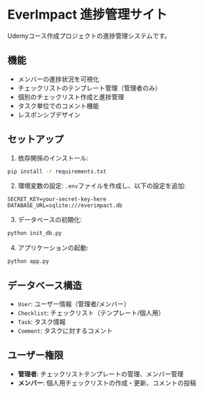 # EverImpact 進捗管理サイト

Udemyコース作成プロジェクトの進捗管理システムです。

## 機能

- メンバーの進捗状況を可視化
- チェックリストのテンプレート管理（管理者のみ）
- 個別のチェックリスト作成と進捗管理
- タスク単位でのコメント機能
- レスポンシブデザイン

## セットアップ

1. 依存関係のインストール:
```bash
pip install -r requirements.txt
```

2. 環境変数の設定:
`.env`ファイルを作成し、以下の設定を追加:
```
SECRET_KEY=your-secret-key-here
DATABASE_URL=sqlite:///everimpact.db
```

3. データベースの初期化:
```bash
python init_db.py
```

4. アプリケーションの起動:
```bash
python app.py
```

## データベース構造

- `User`: ユーザー情報（管理者/メンバー）
- `Checklist`: チェックリスト（テンプレート/個人用）
- `Task`: タスク情報
- `Comment`: タスクに対するコメント

## ユーザー権限

- **管理者**: チェックリストテンプレートの管理、メンバー管理
- **メンバー**: 個人用チェックリストの作成・更新、コメントの投稿
